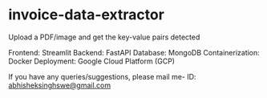 # invoice-data-extractor
Upload a PDF/image and get the key-value pairs detected

Frontend: Streamlit
Backend: FastAPI
Database: MongoDB
Containerization: Docker
Deployment: Google Cloud Platform (GCP)

If you have any queries/suggestions, please mail me-
ID: abhisheksinghswe@gmail.com
